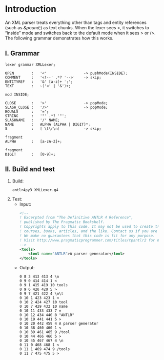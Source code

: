 # Introduction
An XML parser treats everything other than tags and entity references (such as *\&pound*;) as text chunks. When the lexer sees <, it switches to “inside” mode and switches back to the default mode when it sees > or />. The following grammar demonstrates how this works.

## I. Grammar
```antlr
lexer grammar XMLLexer;

OPEN        :   '<'                 -> pushMode(INSIDE);
COMMENT     :   '<!--' .*? '-->'    -> skip; 
ENTITYREF   :   '&' [a-z]+ ';';
TEXT        :   ~('<' | '&')+;

mod INSIDE;

CLOSE       :   '>'                 -> popMode;
SLASH_CLOSE :   '/>'                -> popMode;
EQUALS      :   '=';
STRING      :   '"' .*? '"';
SLASHNAME   :   '/' NAME;
NAME        :   ALPHA (ALPHA | DIGIT)*;
S           :   [ \t\r\n]           -> skip;

fragment
ALPHA       :   [a-zA-Z]+;

fragment
DIGIT       :   [0-9]+;
```

## II. Build and test
1. Build:
    ```
    antlr4py3 XMLLexer.g4
    ```
2. Test:
    - Input:
        ```xml
        <!--
        ! Excerpted from "The Definitive ANTLR 4 Reference",
        ! published by The Pragmatic Bookshelf.
        ! Copyrights apply to this code. It may not be used to create training material, 
        ! courses, books, articles, and the like. Contact us if you are in doubt.
        ! We make no guarantees that this code is fit for any purpose. 
        ! Visit http://www.pragmaticprogrammer.com/titles/tpantlr2 for more book information.
        -->
        <tools>
            <tool name="ANTLR">A parser generator</tool>
        </tools>
        ```
    - Output:
        ```
        0 8 3 413 413 4 \n
        0 9 0 414 414 1 <
        0 9 1 415 419 10 tools
        0 9 6 420 420 5 >
        0 9 7 421 422 4 \n\t
        0 10 1 423 423 1 <
        0 10 2 424 427 10 tool
        0 10 7 429 432 10 name
        0 10 11 433 433 7 =
        0 10 12 434 440 8 "ANTLR"
        0 10 19 441 441 5 >
        0 10 20 442 459 4 A parser generator
        0 10 38 460 460 1 <
        0 10 39 461 465 9 /tool
        0 10 44 466 466 5 >
        0 10 45 467 467 4 \n
        0 11 0 468 468 1 <
        0 11 1 469 474 9 /tools
        0 11 7 475 475 5 >
        ```